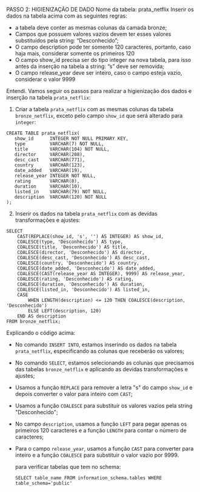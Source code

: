 PASSO 2: HIGIENIZAÇÃO DE DADO
Nome da tabela: prata_netflix
Inserir os dados na tabela acima com as seguintes regras:

- a tabela deve conter as mesmas colunas da camada bronze;
- Campos que possuem valores vazios devem ter esses valores substituídos pela string: “Desconhecido”;
- O campo description pode ter somente 120 caracteres, portanto, caso haja mais, considerar somente os primeiros 120
- O campo show_id precisa ser do tipo integer na nova tabela, para isso antes da inserção na tabela a string: “s” deve ser removida;
- O campo release_year deve ser inteiro, caso o campo esteja vazio, considerar o valor 9999

Entendi. Vamos seguir os passos para realizar a higienização dos dados e inserção na tabela `prata_netflix`:

1. Criar a tabela `prata_netflix` com as mesmas colunas da tabela `bronze_netflix`, exceto pelo campo `show_id` que será alterado para `integer`:

```
CREATE TABLE prata_netflix(
   show_id      INTEGER NOT NULL PRIMARY KEY,
   type         VARCHAR(7) NOT NULL,
   title        VARCHAR(104) NOT NULL,
   director     VARCHAR(208),
   desc_cast    VARCHAR(771),
   country      VARCHAR(123),
   date_added   VARCHAR(19),
   release_year INTEGER NOT NULL,
   rating       VARCHAR(8),
   duration     VARCHAR(10),
   listed_in    VARCHAR(79) NOT NULL,
   description  VARCHAR(120) NOT NULL
);

```




2. Inserir os dados na tabela `prata_netflix` com as devidas transformações e ajustes:

```
SELECT
    CAST(REPLACE(show_id, 's', '') AS INTEGER) AS show_id,
    COALESCE(type, 'Desconhecido') AS type,
    COALESCE(title, 'Desconhecido') AS title,
    COALESCE(director, 'Desconhecido') AS director,
    COALESCE(desc_cast, 'Desconhecido') AS desc_cast,
    COALESCE(country, 'Desconhecido') AS country,
    COALESCE(date_added, 'Desconhecido') AS date_added,
    COALESCE(CAST(release_year AS INTEGER), 9999) AS release_year,
    COALESCE(rating, 'Desconhecido') AS rating,
    COALESCE(duration, 'Desconhecido') AS duration,
    COALESCE(listed_in, 'Desconhecido') AS listed_in,
    CASE
        WHEN LENGTH(description) <= 120 THEN COALESCE(description, 'Desconhecido')
        ELSE LEFT(description, 120)
    END AS description
FROM bronze_netflix;
```

Explicando o código acima:

* No comando `INSERT INTO`, estamos inserindo os dados na tabela `prata_netflix`, especificando as colunas que receberão os valores;
* No comando `SELECT`, estamos selecionando as colunas que precisamos das tabelas `bronze_netflix` e aplicando as devidas transformações e ajustes;
* Usamos a função `REPLACE` para remover a letra "s" do campo `show_id` e depois converter o valor para inteiro com `CAST`;
* Usamos a função `COALESCE` para substituir os valores vazios pela string "Desconhecido";
* No campo `description`, usamos a função `LEFT` para pegar apenas os primeiros 120 caracteres e a função `LENGTH` para contar o número de caracteres;
* Para o campo `release_year`, usamos a função `CAST` para converter para inteiro e a função `COALESCE` para substituir o valor vazio por 9999.

  para verificar tabelas que tem no schema:

  ```
  SELECT table_name FROM information_schema.tables WHERE table_schema='public'
  ```
